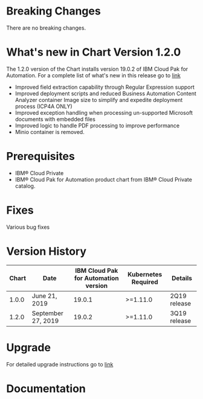 [//]: # (Licensed Materials - Property of IBM)
[//]: # (5737-I23-BACA)
[//]: # (\(C\) Copyright IBM Corporation 2016-2018 All Rights Reserved.)
[//]: # (US Government Users Restricted Rights - Use, duplication or)
[//]: # (disclosure restricted by GSA ADP Schedule Contract with IBM Corp.)

# Breaking Changes

There are no breaking changes.

# What's new in Chart Version 1.2.0

The 1.2.0 version of the Chart installs version 19.0.2 of IBM Cloud Pak for Automation.  For a complete list of what's new in this release go to [link](https://www.ibm.com/support/knowledgecenter/SSYHZ8_19.0.x/com.ibm.dba.overview/topics/con_whats_new.html)

- Improved field extraction capability through Regular Expression support
- Improved deployment scripts and reduced Business Automation Content Analyzer container Image size to simplify and expedite deployment process (ICP4A ONLY)
- Improved exception handling when processing un-supported Microsoft documents with embedded files
- Improved logic to handle PDF processing to improve performance
- Minio container is removed.

# Prerequisites
- IBM® Cloud Private
- IBM® Cloud Pak for Automation product chart from IBM® Cloud Private catalog.

# Fixes
Various bug fixes

# Version History

| Chart | Date | IBM Cloud Pak for Automation version | Kubernetes Required | Details |
| ----- | ---- | ------------------------------------ | ------------------- | ------- | 
| 1.0.0 | June 21, 2019| 19.0.1 | >=1.11.0 | 2Q19 release |
| 1.2.0 | September 27, 2019| 19.0.2 | >=1.11.0 | 3Q19 release |

# Upgrade
For detailed upgrade instructions go to [link](https://www.ibm.com/support/knowledgecenter/SSYHZ8_19.0.x/com.ibm.dba.upgrading/topics/con_upgrading.html)

# Documentation